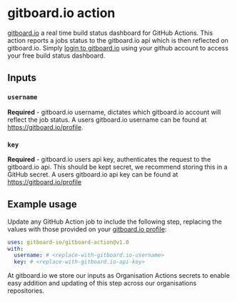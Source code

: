 # gitboard.io action

[gitboard.io](https://gitboard.io/) a real time build status dashboard for GitHub Actions.
This action reports a jobs status to the gitboard.io api which is then reflected on gitboard.io.
Simply [login to gitboard.io](https://gitboard.io/login) using your github account to access your free build status dashboard. 

## Inputs

### `username`

**Required** -  gitboard.io username, dictates which gitboard.io account will reflect the job status. A users gitboard.io username can be found at https://gitboard.io/profile.

### `key`

**Required** -  gitboard.io users api key, authenticates the request to the gitboard.io api. This should be kept secret, we recommend storing this in a GitHub secret. A users gitboard.io api key can be found at https://gitboard.io/profile

## Example usage

Update any GitHub Action job to include the following step, replacing the values with those provided on your [gitboard.io profile](https://gitboard.io/profile):

```yaml
uses: gitboard-io/gitboard-action@v1.0
with:
  username: # <replace-with-gitboard.io-username>
  key: # <replace-with-gitboard.io-api-key>
```

At gitboard.io we store our inputs as Organisation Actions secrets to enable easy addition and updating of this step across our organisations repositories. 